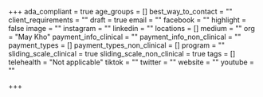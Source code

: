 +++
ada_compliant = true
age_groups = []
best_way_to_contact = ""
client_requirements = ""
draft = true
email = ""
facebook = ""
highlight = false
image = ""
instagram = ""
linkedin = ""
locations = []
medium = ""
org = "May Kho"
payment_info_clinical = ""
payment_info_non_clinical = ""
payment_types = []
payment_types_non_clinical = []
program = ""
sliding_scale_clinical = true
sliding_scale_non_clinical = true
tags = []
telehealth = "Not applicable"
tiktok = ""
twitter = ""
website = ""
youtube = ""

+++

